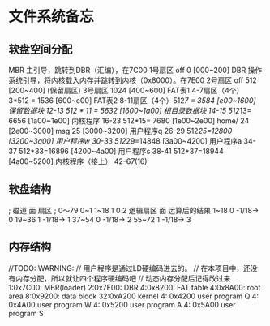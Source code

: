 # 文件系统备忘
## 软盘空间分配
MBR 主引导，跳转到DBR（汇编），在7C00 1号扇区 off 0  [000~200]
DBR 操作系统引导，将内核载入内存并跳转到内核（0x8000）。在7E00 2号扇区 off 512 [200~400]
(保留扇区) 3号扇区 1024 [400~600]
FAT表1 4-7扇区（4个） 3*512 = 1536 [600~e00]
FAT表2 8-11扇区（4个）512*7 = 3584 [e00~1600]
保留数据块 12-13 512 * 11 = 5632 [1600~1a00]
根目录数据块 14-15 512*13= 6656 [1a00~1e00]
内核程序 16-23 512*15= 7680 [1e00~2e00]
home/ 24 [2e00~3000]
msg 25 [3000~3200]
用户程序q 26-29 512*25=12800 [3200~3a00]
用户程序w 30-33 512*29=14848 [3a00~4200]
用户程序a 34-37 512*33=16896 [4200~4a00]
用户程序s 38-41 512*37=18944 [4a00~5200]
内核程序（接上） 42-67(16) 
## 软盘结构
; 磁道 面 扇区
;  0～79     0~1    1~18
1 0 2
逻辑扇区 面 运算后的结果
1~18 0  -1/18-> 0
19~36 1 -1/18-> 1
37~54 0 -1/18-> 2
55~72 1 -1/18-> 3
## 内存结构
//TODO: WARNING:
// 用户程序是通过LD硬编码进去的。
// 在本项目中，还没有内存分配，所以就让四个程序硬编码吧
// 动态内存分配后记得改过来
1:0x7C00: MBR(loader)
2:0x7E00: DBR
4:0x8200: FAT table
4:0x8A00: root area
8:0x9200: data block
32:0xA200 kernel
4: 0x4200 user program Q
4: 0x4A00 user program W
4: 0x5200 user program A
4: 0x5A00 user program S